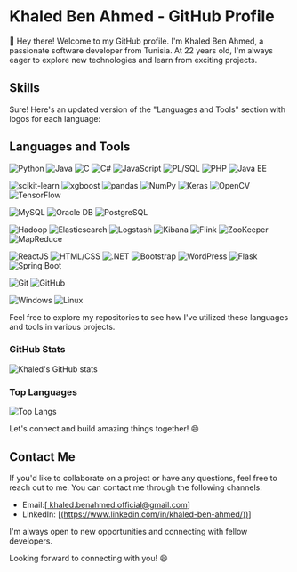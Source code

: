 # Khaled Ben Ahmed - GitHub Profile

👋 Hey there! Welcome to my GitHub profile. I'm Khaled Ben Ahmed, a passionate software developer from Tunisia. At 22 years old, I'm always eager to explore new technologies and learn from exciting projects. 

## Skills
Sure! Here's an updated version of the "Languages and Tools" section with logos for each language:

## Languages and Tools

![Python](https://img.shields.io/badge/-Python-3776AB?logo=python&logoColor=white)
![Java](https://img.shields.io/badge/-Java-007396?logo=java&logoColor=white)
![C](https://img.shields.io/badge/-C-00599C?logo=c&logoColor=white)
![C#](https://img.shields.io/badge/-C%23-239120?logo=c-sharp&logoColor=white)
![JavaScript](https://img.shields.io/badge/-JavaScript-F7DF1E?logo=javascript&logoColor=black)
![PL/SQL](https://img.shields.io/badge/-PL%2FSQL-F80000?logo=oracle&logoColor=white)
![PHP](https://img.shields.io/badge/-PHP-777BB4?logo=php&logoColor=white)
![Java EE](https://img.shields.io/badge/-Java%20EE-007396?logo=java&logoColor=white)

![scikit-learn](https://img.shields.io/badge/-scikit--learn-F7931E?logo=scikit-learn&logoColor=white)
![xgboost](https://img.shields.io/badge/-xgboost-6A0DAD?logo=xgboost&logoColor=white)
![pandas](https://img.shields.io/badge/-pandas-150458?logo=pandas&logoColor=white)
![NumPy](https://img.shields.io/badge/-NumPy-013243?logo=numpy&logoColor=white)
![Keras](https://img.shields.io/badge/-Keras-D00000?logo=keras&logoColor=white)
![OpenCV](https://img.shields.io/badge/-OpenCV-5C3EE8?logo=opencv&logoColor=white)
![TensorFlow](https://img.shields.io/badge/-TensorFlow-FF6F00?logo=tensorflow&logoColor=white)

![MySQL](https://img.shields.io/badge/-MySQL-4479A1?logo=mysql&logoColor=white)
![Oracle DB](https://img.shields.io/badge/-Oracle%20DB-F80000?logo=oracle&logoColor=white)
![PostgreSQL](https://img.shields.io/badge/-PostgreSQL-336791?logo=postgresql&logoColor=white)

![Hadoop](https://img.shields.io/badge/-Hadoop-FF652C?logo=hadoop&logoColor=white)
![Elasticsearch](https://img.shields.io/badge/-Elasticsearch-005571?logo=elasticsearch&logoColor=white)
![Logstash](https://img.shields.io/badge/-Logstash-005571?logo=logstash&logoColor=white)
![Kibana](https://img.shields.io/badge/-Kibana-005571?logo=kibana&logoColor=white)
![Flink](https://img.shields.io/badge/-Flink-E6526F?logo=apache-flink&logoColor=white)
![ZooKeeper](https://img.shields.io/badge/-ZooKeeper-D91E18?logo=apache-zookeeper&logoColor=white)
![MapReduce](https://img.shields.io/badge/-MapReduce-FF652C?logo=apache&logoColor=white)

![ReactJS](https://img.shields.io/badge/-ReactJS-61DAFB?logo=react&logoColor=black)
![HTML/CSS](https://img.shields.io/badge/-HTML%2FCSS-E34F26?logo=html5&logoColor=white)
![.NET](https://img.shields.io/badge/-.NET-512BD4?logo=.net&logoColor=white)
![Bootstrap](https://img.shields.io/badge/-Bootstrap-7952B3?logo=bootstrap&logoColor=white)
![WordPress](https://img.shields.io/badge/-WordPress-21759B?logo=wordpress&logoColor=white)
![Flask](https://img.shields.io/badge/-Flask-000000?logo=flask&logoColor=white)
![Spring Boot](https://img.shields.io/badge/-Spring%20Boot-6DB33F?logo=spring-boot&logoColor=white)

![Git](https://img.shields.io/badge/-Git-F05032?logo=git&logoColor=white)
![GitHub](https://img.shields.io/badge/-GitHub-181717?logo=github&logoColor=white)

![Windows](https://img.shields.io/badge/-Windows-0078D6?logo=windows&logoColor=white)
![Linux](https://img.shields.io/badge/-Linux-FCC624?logo=linux&logoColor=black)

Feel free to explore my repositories to see how I've utilized these languages and tools in various projects.


### GitHub Stats

![Khaled's GitHub stats](https://github-readme-stats.vercel.app/api?username=khaledbenahmed&show_icons=true&theme=dark)

### Top Languages

![Top Langs](https://github-readme-stats.vercel.app/api/top-langs/?username=khaledbenahmed&layout=compact&theme=dark)



Let's connect and build amazing things together! 😄
## Contact Me

If you'd like to collaborate on a project or have any questions, feel free to reach out to me. You can contact me through the following channels:

- Email:[[ khaled.benahmed.official@gmail.com](khaled.benahmed.official@gmail.com)]
- LinkedIn: [[(https://www.linkedin.com/in/khaled-ben-ahmed/))](https://www.linkedin.com/in/khaled-ben-ahmed/)]


I'm always open to new opportunities and connecting with fellow developers.

Looking forward to connecting with you! 😄
